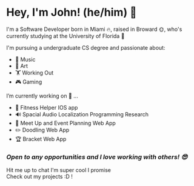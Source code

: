 # Hey, I'm John! (he/him) 👋

I'm a Software Developer born in Miami 🔥, raised in Broward 🌞, who's currently studying at the University of Florida 🐊 <br>

I'm pursuing a undergraduate CS degree and passionate about:

- 🎹 Music
- 🎨 Art
- 🏋️ Working Out
- 🎮 Gaming

I’m currently working on 🔭 ...
- 🍎 Fitness Helper IOS app
- 🔊 Spacial Audio Localization Programming Research
- 👥 Meet Up and Event Planning Web App
- ✏️ Doodling Web App
- 🏆 Bracket Web App

### <b> ***Open to any opportunities and I love working with others! 😎*** </b>
Hit me up to chat I'm super cool I promise <br> 
Check out my projects :D !

